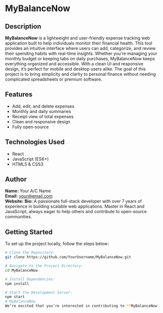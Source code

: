 # MyBalanceNow

## Description

**MyBalanceNow** is a lightweight and user-friendly expense tracking web application built to help individuals monitor their financial health. This tool provides an intuitive interface where users can add, categorize, and review their spending habits with real-time insights. Whether you're managing your monthly budget or keeping tabs on daily purchases, MyBalanceNow keeps everything organized and accessible. With a clean UI and responsive design, it’s perfect for mobile and desktop users alike. The goal of this project is to bring simplicity and clarity to personal finance without needing complicated spreadsheets or premium software.

## Features

- Add, edit, and delete expenses
- Monthly and daily summaries
- Receipt view of total expenses
- Clean and responsive design
- Fully open-source

## Technologies Used

- React
- JavaScript (ES6+)
- HTML5 & CSS3

## Author

**Name:** Your A/C Name  
**Email:** your@email.com  
**Website:** 
**Bio:** A passionate full-stack developer with over 7 years of experience in building scalable web applications. Master in React and JavaScript, always eager to help others and contribute to open-source communities.

## Getting Started

To set up the project locally, follow the steps below:

```bash
# Clone the Repository:
git clone https://github.com/YourUsername/MyBalanceNow.git

# Navigate to the Project Directory:
cd MyBalanceNow

# Install Dependencies:
npm install

# Start the Development Server:
npm start
# MyBalanceNow
We’re excited that you’re interested in contributing to **MyBalanceNow**! To ensure a smooth workflow, please read and follow the guidelines below.
